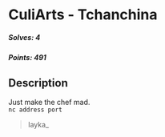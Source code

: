 # CuliArts - Tchanchina

##### Solves: 4
##### Points: 491

## Description
Just make the chef mad.<br>
```nc address port```
> layka_